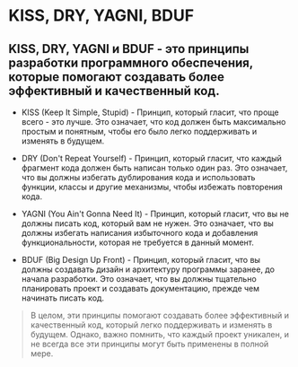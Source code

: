 # KISS, DRY, YAGNI, BDUF

## KISS, DRY, YAGNI и BDUF - это принципы разработки программного обеспечения, которые помогают создавать более эффективный и качественный код.

-   KISS (Keep It Simple, Stupid) - Принцип, который гласит, что проще всего - это лучше. Это означает, что код должен быть максимально простым и понятным, чтобы его было легко поддерживать и изменять в будущем.

-   DRY (Don't Repeat Yourself) - Принцип, который гласит, что каждый фрагмент кода должен быть написан только один раз. Это означает, что вы должны избегать дублирования кода и использовать функции, классы и другие механизмы, чтобы избежать повторения кода.

-   YAGNI (You Ain't Gonna Need It) - Принцип, который гласит, что вы не должны писать код, который вам не нужен. Это означает, что вы должны избегать написания избыточного кода и добавления функциональности, которая не требуется в данный момент.

-   BDUF (Big Design Up Front) - Принцип, который гласит, что вы должны создавать дизайн и архитектуру программы заранее, до начала разработки. Это означает, что вы должны тщательно планировать проект и создавать документацию, прежде чем начинать писать код.

> В целом, эти принципы помогают создавать более эффективный и качественный код, который легко поддерживать и изменять в будущем. Однако, важно помнить, что каждый проект уникален, и не всегда все эти принципы могут быть применены в полной мере.
